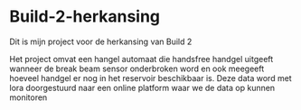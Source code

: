# Build-2-herkansing

Dit is mijn project voor de herkansing van Build 2

Het project omvat een hangel automaat die handsfree handgel uitgeeft wanneer de break beam sensor onderbroken word en ook meegeeft hoeveel handgel er nog in het reservoir beschikbaar is. Deze data word met lora doorgestuurd naar een online platform waar we de data op kunnen monitoren
